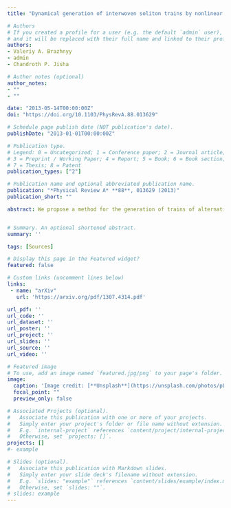 ```yaml
---
title: "Dynamical generation of interwoven soliton trains by nonlinear emission in binary Bose-Einstein condensates"

# Authors
# If you created a profile for a user (e.g. the default `admin` user), write the username (folder name) here 
# and it will be replaced with their full name and linked to their profile.
authors:
- Valeriy A. Brazhnyy
- admin
- Chandroth P. Jisha

# Author notes (optional)
author_notes:
- ""
- ""

date: "2013-05-14T00:00:00Z"
doi: "https://doi.org/10.1103/PhysRevA.88.013629"

# Schedule page publish date (NOT publication's date).
publishDate: "2013-01-01T00:00:00Z"

# Publication type.
# Legend: 0 = Uncategorized; 1 = Conference paper; 2 = Journal article;
# 3 = Preprint / Working Paper; 4 = Report; 5 = Book; 6 = Book section;
# 7 = Thesis; 8 = Patent
publication_types: ["2"]

# Publication name and optional abbreviated publication name.
publication: "*Physical Review A* **88**, 013629 (2013)"
publication_short: ""

abstract: We propose a method for the generation of trains of alternating bright solitons in two-component Bose-Einstein condensates, using controlled emission of nonlinear matter waves in the uncoupled regime with spatially varying intraspecies interaction and out-of-phase oscillations of the ground states in the trap. Under this scheme, solitons are sequentially launched from the different components and interact with each other through phase-independent cross coupling. We obtain an analytical estimation of the critical condition for soliton emission using a geometric guiding model, in analogy with integrated optical systems. In addition, we show how strong initial perturbations in the system can trigger the spontaneous generation of supersolitons, i.e., localized phononlike excitations of the soliton trains. Finally, we demonstrate the controllable generation of slow and fast supersolitons by adding external localized potentials in the nonlinear region


# Summary. An optional shortened abstract.
summary: '' 

tags: [Sources]

# Display this page in the Featured widget?
featured: false

# Custom links (uncomment lines below)
links:
 - name: "arXiv"
   url: 'https://arxiv.org/pdf/1307.4314.pdf'

url_pdf: ''
url_code: ''
url_dataset: ''
url_poster: ''
url_project: ''
url_slides: ''
url_source: ''
url_video: ''

# Featured image
# To use, add an image named `featured.jpg/png` to your page's folder. 
image:
  caption: 'Image credit: [**Unsplash**](https://unsplash.com/photos/pLCdAaMFLTE)'
  focal_point: ""
  preview_only: false

# Associated Projects (optional).
#   Associate this publication with one or more of your projects.
#   Simply enter your project's folder or file name without extension.
#   E.g. `internal-project` references `content/project/internal-project/index.md`.
#   Otherwise, set `projects: []`.
projects: []
#- example

# Slides (optional).
#   Associate this publication with Markdown slides.
#   Simply enter your slide deck's filename without extension.
#   E.g. `slides: "example"` references `content/slides/example/index.md`.
#   Otherwise, set `slides: ""`.
# slides: example
---
```

